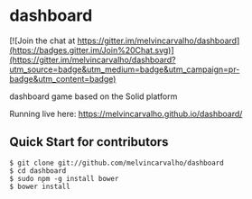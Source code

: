 # dashboard

[![Join the chat at https://gitter.im/melvincarvalho/dashboard](https://badges.gitter.im/Join%20Chat.svg)](https://gitter.im/melvincarvalho/dashboard?utm_source=badge&utm_medium=badge&utm_campaign=pr-badge&utm_content=badge)

dashboard game based on the Solid platform

Running live here: https://melvincarvalho.github.io/dashboard/

Quick Start for contributors
----------------------------

```
$ git clone git://github.com/melvincarvalho/dashboard
$ cd dashboard
$ sudo npm -g install bower
$ bower install
```

